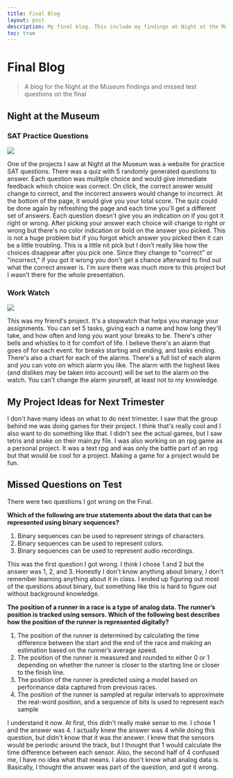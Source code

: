```yaml
---
title: Final Blog
layout: post
description: My final blog. This include my findings at Night at the Museum, ideas for future projects, and my incorrect questions on the Final
toc: true
---
```


# Final Blog
> A blog for the Night at the Museum findings and missed test questions on the final

## Night at the Museum

### SAT Practice Questions

<img src="/madeacopy/images/sat.jpg">

One of the projects I saw at Night at the Museum was a website for practice SAT questions. There was a quiz with 5 randomly generated questions to answer. Each question was mulitple choice and would give immediate feedback which choice was correct. On click, the correct answer would change to correct, and the incorrect answers would change to incorrect. At the bottom of the page, it would give you your total score. The quiz could be done again by refreshing the page and each time you'll get a different set of answers. Each question doesn't give you an indication on if you got it right or wrong. After picking your answer each choice will change to right or wrong but there's no color indication or bold on the answer you picked. This is not a huge problem but if you forgot which answer you picked then it can be a little troubling. This is a little nit pick but I don't really like how the choices disappear after you pick one. Since they change to "correct" or "incorrect," if you got it wrong you don't get a chance afterward to find out what the correct answer is. I'm sure there was much more to this project but I wasn't there for the whole presentation. 

### Work Watch

<img src="/madeacopy/images/workwatch.jpg">

This was my friend's project. It's a stopwatch that helps you manage your assignments. You can set 5 tasks, giving each a name and how long they'll take, and how often and long you want your breaks to be. There's other bells and whistles to it for comfort of life. I believe there's an alarm that goes of for each event. for breaks starting and ending, and tasks ending. There's also a chart for each of the alarms. There's a full list of each alarm and you can vote on which alarm you like. The alarm with the highest likes (and dislikes may be taken into account) will be set to the alarm on the watch. You can't change the alarm yourself, at least not to my knowledge. 

## My Project Ideas for Next Trimester

I don't have many ideas on what to do next trimester. I saw that the group behind me was doing games for their project. I think that's really cool and I also want to do something like that. I didn't see the actual games, but I saw tetris and snake on their main.py file. I was also working on an rpg game as a personal project. It was a text rpg and was only the battle part of an rpg but that would be cool for a project. Making a game for a project would be fun. 

## Missed Questions on Test

There were two questions I got wrong on the Final.

**Which of the following are true statements about the data that can be represented using binary sequences?**

1. Binary sequences can be used to represent strings of characters.  
2. Binary sequences can be used to represent colors.  
3. Binary sequences can be used to represent audio recordings.  

This was the first question I got wrong. I think I chose 1 and 2 but the answer was 1, 2, and 3. Honestly I don't know anything about binary, I don't remember learning anything about it in class. I ended up figuring out most of the questions about binary, but something like this is hard to figure out without background knowledge. 

**The position of a runner in a race is a type of analog data. The runner’s position is tracked using sensors. Which of the following best describes how the position of the runner is represented digitally?**

1. The position of the runner is determined by calculating the time difference between the start and the end of the race and making an estimation based on the runner’s average speed.  
2. The position of the runner is measured and rounded to either 0 or 1 depending on whether the runner is closer to the starting line or closer to the finish line.  
3. The position of the runner is predicted using a model based on performance data captured from previous races.  
4. The position of the runner is sampled at regular intervals to approximate the real-word position, and a sequence of bits is used to represent each sample  

I understand it now. At first, this didn't really make sense to me. I chose 1 and the answer was 4. I actually knew the answer was 4 while doing this question, but didn't know that it was the answer. I knew that the sensors would be periodic around the track, but I thought that 1 would calculate the time difference between each sensor. Also, the second half of 4 confused me, I have no idea what that means. I also don't know what analog data is. Basically, I thought the answer was part of the question, and got it wrong.